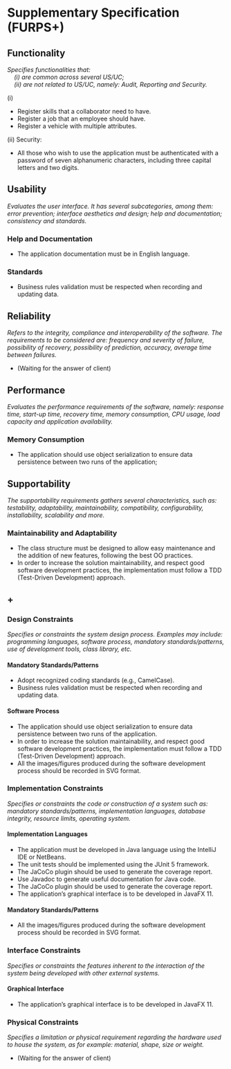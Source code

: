 # Supplementary Specification (FURPS+)

## Functionality

_Specifies functionalities that:  
&nbsp; &nbsp; (i) are common across several US/UC;  
&nbsp; &nbsp; (ii) are not related to US/UC, namely: Audit, Reporting and Security._

(i)
* Register skills that a collaborator need to have.
* Register a job that an employee should have.
* Register a vehicle with multiple attributes.

(ii)
Security:
* All those who wish to use the application must be authenticated with a password of seven alphanumeric characters, including three capital letters and two digits.


## Usability

_Evaluates the user interface. It has several subcategories,
among them: error prevention; interface aesthetics and design; help and
documentation; consistency and standards._

### Help and Documentation
* The application documentation must be in English language.

### Standards
* Business rules validation must be respected when recording and updating data.


## Reliability

_Refers to the integrity, compliance and interoperability of the software. The requirements to be considered are: frequency and severity of failure, possibility of recovery, possibility of prediction, accuracy, average time between failures._

* (Waiting for the answer of client)


## Performance

_Evaluates the performance requirements of the software, namely: response time, start-up time, recovery time, memory consumption, CPU usage, load capacity and application availability._

### Memory Consumption
* The application should use object serialization to ensure data persistence between two runs of the application;



## Supportability

_The supportability requirements gathers several characteristics, such as:
testability, adaptability, maintainability, compatibility,
configurability, installability, scalability and more._

### Maintainability and Adaptability
* The class structure must be designed to allow easy maintenance and the addition of new features, following the best OO practices.
*  In order to increase the solution maintainability, and respect good software development practices, the implementation 
must follow a TDD (Test-Driven Development) approach.



## +

### Design Constraints

_Specifies or constraints the system design process. Examples may include: programming languages, software process, mandatory standards/patterns, use of development tools, class library, etc._

#### Mandatory Standards/Patterns
* Adopt recognized coding standards (e.g., CamelCase).
* Business rules validation must be respected when recording and updating data.

#### Software Process
* The application should use object serialization to ensure data persistence between two runs of the application.
* In order to increase the solution maintainability, and respect good software development practices, the implementation
  must follow a TDD (Test-Driven Development) approach.
* All the images/figures produced during the software development process should be recorded in SVG format.



### Implementation Constraints

_Specifies or constraints the code or construction of a system
such as: mandatory standards/patterns, implementation languages,
database integrity, resource limits, operating system._

#### Implementation Languages
* The application must be developed in Java language using the IntelliJ IDE or NetBeans. 
* The unit tests should be implemented using the JUnit 5 framework. 
* The JaCoCo plugin should be used to generate the coverage report.
* Use Javadoc to generate useful documentation for Java code.
* The JaCoCo plugin should be used to generate the coverage report.
* The application’s graphical interface is to be developed in JavaFX 11.

#### Mandatory Standards/Patterns
* All the images/figures produced during the software development process should be recorded in SVG format.


### Interface Constraints

_Specifies or constraints the features inherent to the interaction of the
system being developed with other external systems._

#### Graphical Interface
* The application’s graphical interface is to be developed in JavaFX 11.



### Physical Constraints

_Specifies a limitation or physical requirement regarding the hardware used to house the system, as for example: material, shape, size or weight._

* (Waiting for the answer of client)


